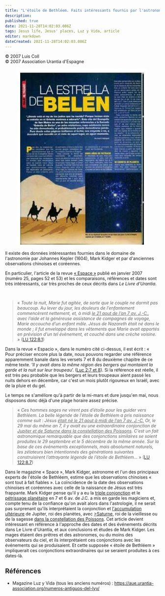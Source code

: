 ```yaml
---
title: "L'étoile de Bethléem. Faits intéressants fournis par l'astronomie"
description: 
published: true
date: 2021-11-28T14:02:03.086Z
tags: Jesus life, Jesus' places, Luz y Vida, article
editor: markdown
dateCreated: 2021-11-28T14:02:03.086Z
---
```


<p class="v-card v-sheet theme--light gray lighten-3 px-2">© 2007 Luis Coll<br>© 2007 Association Urantia d'Espagne</p>


<figure id="Figure_1" class="image urantiapedia image-style-align-right">
<img src="/image/article/Luz_y_Vida/LyV10/07.jpg">
</figure>

Il existe des données intéressantes fournies dans le domaine de l'astronomie par Johannes Kepler (1604), Mark Kidger et par d'anciennes observations chinoises et coréennes.

En particulier, l'article de la revue [« Espace »](http://www.grupov.es/revistas/11-espacio/revista) publié en janvier 2007 (numéro 25, pages 52 et 53) et les comparaisons, références et dates sont très intéressants, car très proches de ceux décrits dans _Le Livre d'Urantia_.

<br style="clear:both;"/>

> « _Toute la nuit, Marie fut agitée, de sorte que le couple ne dormit pas beaucoup. Au lever du jour, les douleurs de l’enfantement commencèrent nettement, et, à midi <ins>le 21 aout de l’an 7 av. J.-C.</ins>, avec l’aide et la généreuse assistance de compagnes de voyage, Marie accoucha d’un enfant mâle. Jésus de Nazareth était né dans le monde ; il fut enveloppé dans les vêtements que Marie avait apportés en prévision d’un tel évènement, et couché dans une crèche voisine._ » ([LU 122:8.1](/fr/The_Urantia_Book/122#p8_1))

Dans la revue « Espacio », dans le numéro cité ci-dessus, il est écrit : « Pour préciser encore plus la date, nous pouvons regarder une référence apparemment banale dans les versets 7 et 8 du deuxième chapitre de ce même texte. ‘_Il y avait dans la même région des bergers qui montaient la garde et la nuit sur leur troupeau_’. ([Luc 2:7 et 8](/fr/Bible/Luke/2#v7)). Si la référence est réelle, il est très peu probable que les bergers et leurs troupeaux aient passé les nuits dehors en décembre, car c'est un mois plutôt rigoureux en Israël, avec de la pluie et du gel.

Le temps ne s'améliore qu'à partir de la mi-mars et dure jusqu'en mai, nous disposons donc déjà d'une plage horaire assez précise.

> « _Ces hommes sages ne virent pas d’étoile pour les guider vers Bethléem. La belle légende de l’étoile de Bethléem a pris naissance comme suit : Jésus <ins>était né le 21 aout à midi de l’an 7 av. J.-C.</ins> Or, le 29 mai du même an 7, il y avait eu une extraordinaire conjonction de <ins>Jupiter et de Saturne dans la constellation des Poissons</ins>. C’est un fait astronomique remarquable que des conjonctions similaires se soient produites le 29 septembre et le 5 décembre de la même année. Sur la base de ces évènements exceptionnels, mais absolument naturels, les zélateurs bien intentionnés des générations suivantes construisirent l’attrayante légende de l’étoile de Bethléem..._ » ([LU 122:8.7](/fr/The_Urantia_Book/122#p8_7))

Dans le magazine « Space », Mark Kidger, astronome et l'un des principaux experts de l'étoile de Bethléem, estime que les observations chinoises « sont tout à fait fiables ». La coïncidence de la date des observations chinoises et coréennes avec celle de la naissance de Jésus est très frappante. Mark Kidger pense qu'il y a eu la <ins>triple conjonction</ins> et le <ins>pétrissage planétaire</ins> en 7 et 6 av. de J.C. a mis en garde les magiciens et, compte tenu de la confiance qu'on avait alors dans l'astrologie, il ne serait pas surprenant qu'ils interprétaient la conjonction et <ins>l'accumulation ultérieure</ins> de Jupiter, roi des planètes, avec <ins> >Saturne</ins>, roi de la vieillesse ou de la sagesse <ins>dans la constellation des Poissons</ins>. Cet article devient intéressant en référence à l'approche des dates et des événements décrits dans Le Livre d'Urantia, et aux conclusions et études de Mark Kidger. Les mages étaient des prêtres et des astronomes, ou du moins des observateurs du ciel, et ils interprétaient ces conjonctions avec les événements qui se produisaient. Et cette supposée « étoile de Bethléem » impliquerait ces conjonctions extraordinaires qui se seraient produites à ces dates-là.

## Références

- Magazine Luz y Vida (tous les anciens numéros) : https://aue.urantia-association.org/numeros-antiguos-del-lyv/

